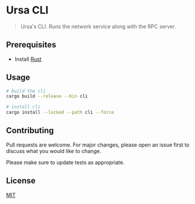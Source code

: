 # Ursa CLI

> Ursa's CLI. Runs the network service along with the RPC server.

## Prerequisites

- Install [Rust](https://www.rust-lang.org/)

## Usage

```sh
# build the cli
cargo build --release --bin cli

# install cli
cargo install --locked --path cli --force
```

## Contributing
Pull requests are welcome. For major changes, please open an issue first to discuss what you would like to change.

Please make sure to update tests as appropriate.

## License
[MIT](https://choosealicense.com/licenses/mit/)